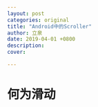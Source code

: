 ```yaml
---
layout: post
categories: original
title: "Android中的Scroller"
author: 立泉
date: 2019-04-01 +0800
description: 
cover: 

---
```


# 何为滑动
